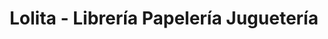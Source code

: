 ---
title: "Lolita - Librería Papelería Juguetería"
url: /madrid/lolita-libreria-papeleria-jugueteria/
shop: Bücher
---